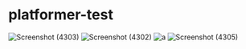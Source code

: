 # platformer-test
![Screenshot (4303)](https://github.com/morgana-x/platformer-test/assets/89588301/6b37c238-9b40-49b2-8d0c-86d13a3aa031)
![Screenshot (4302)](https://github.com/morgana-x/platformer-test/assets/89588301/a9787167-eff1-4499-b2cc-e24871a76221)
![a](https://github.com/morgana-x/platformer-test/assets/89588301/334abac8-7267-4584-b698-f88d7333da39)
![Screenshot (4305)](https://github.com/morgana-x/platformer-test/assets/89588301/8f26be8d-e4e5-48ab-9bb4-8d01e79cf070)
